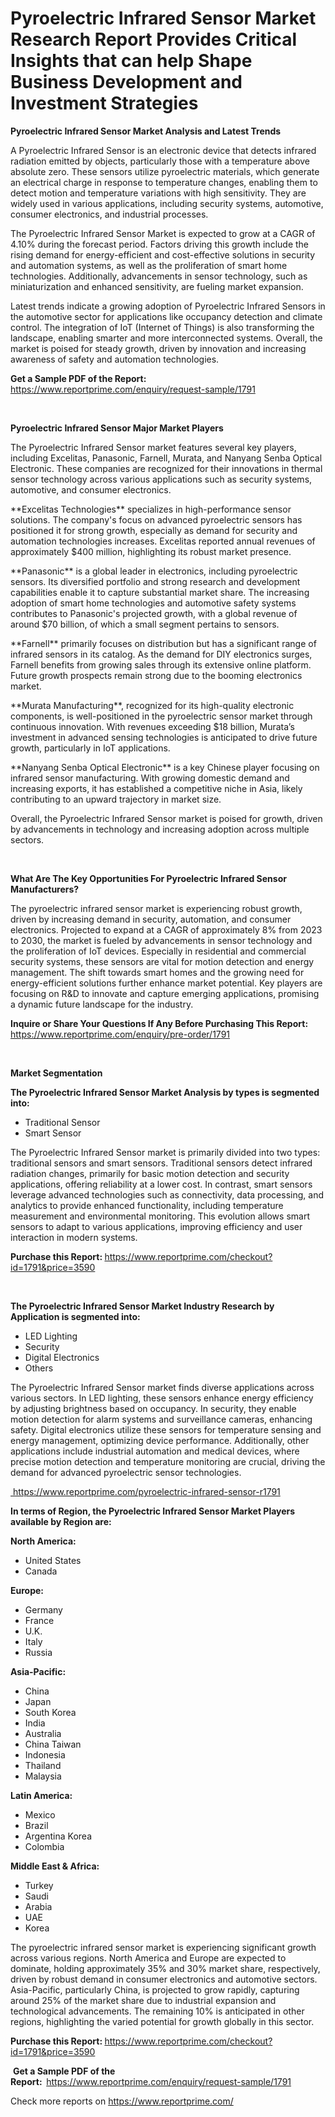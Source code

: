<p><h1>Pyroelectric Infrared Sensor Market Research Report Provides Critical Insights that can help Shape Business Development and Investment Strategies</h1></p><p><strong>Pyroelectric Infrared Sensor Market Analysis and Latest Trends</strong></p>
<p><p>A Pyroelectric Infrared Sensor is an electronic device that detects infrared radiation emitted by objects, particularly those with a temperature above absolute zero. These sensors utilize pyroelectric materials, which generate an electrical charge in response to temperature changes, enabling them to detect motion and temperature variations with high sensitivity. They are widely used in various applications, including security systems, automotive, consumer electronics, and industrial processes.</p><p>The Pyroelectric Infrared Sensor Market is expected to grow at a CAGR of 4.10% during the forecast period. Factors driving this growth include the rising demand for energy-efficient and cost-effective solutions in security and automation systems, as well as the proliferation of smart home technologies. Additionally, advancements in sensor technology, such as miniaturization and enhanced sensitivity, are fueling market expansion. </p><p>Latest trends indicate a growing adoption of Pyroelectric Infrared Sensors in the automotive sector for applications like occupancy detection and climate control. The integration of IoT (Internet of Things) is also transforming the landscape, enabling smarter and more interconnected systems. Overall, the market is poised for steady growth, driven by innovation and increasing awareness of safety and automation technologies.</p></p>
<p><strong>Get a Sample PDF of the Report:&nbsp;</strong> <a href="https://www.reportprime.com/enquiry/request-sample/1791?utm_campaign=3550&utm_medium=2&utm_source=Github&utm_content=ia&utm_term=18032025&utm_id=pyroelectric-infrared-sensor">https://www.reportprime.com/enquiry/request-sample/1791</a></p>
<p>&nbsp;</p>
<p><strong>Pyroelectric Infrared Sensor Major Market Players</strong></p>
<p><p>The Pyroelectric Infrared Sensor market features several key players, including Excelitas, Panasonic, Farnell, Murata, and Nanyang Senba Optical Electronic. These companies are recognized for their innovations in thermal sensor technology across various applications such as security systems, automotive, and consumer electronics.</p><p>**Excelitas Technologies** specializes in high-performance sensor solutions. The company's focus on advanced pyroelectric sensors has positioned it for strong growth, especially as demand for security and automation technologies increases. Excelitas reported annual revenues of approximately $400 million, highlighting its robust market presence.</p><p>**Panasonic** is a global leader in electronics, including pyroelectric sensors. Its diversified portfolio and strong research and development capabilities enable it to capture substantial market share. The increasing adoption of smart home technologies and automotive safety systems contributes to Panasonic's projected growth, with a global revenue of around $70 billion, of which a small segment pertains to sensors.</p><p>**Farnell** primarily focuses on distribution but has a significant range of infrared sensors in its catalog. As the demand for DIY electronics surges, Farnell benefits from growing sales through its extensive online platform. Future growth prospects remain strong due to the booming electronics market.</p><p>**Murata Manufacturing**, recognized for its high-quality electronic components, is well-positioned in the pyroelectric sensor market through continuous innovation. With revenues exceeding $18 billion, Murata’s investment in advanced sensing technologies is anticipated to drive future growth, particularly in IoT applications.</p><p>**Nanyang Senba Optical Electronic** is a key Chinese player focusing on infrared sensor manufacturing. With growing domestic demand and increasing exports, it has established a competitive niche in Asia, likely contributing to an upward trajectory in market size.</p><p>Overall, the Pyroelectric Infrared Sensor market is poised for growth, driven by advancements in technology and increasing adoption across multiple sectors.</p></p>
<p>&nbsp;</p>
<p><strong>What Are The Key Opportunities For Pyroelectric Infrared Sensor Manufacturers?</strong></p>
<p><p>The pyroelectric infrared sensor market is experiencing robust growth, driven by increasing demand in security, automation, and consumer electronics. Projected to expand at a CAGR of approximately 8% from 2023 to 2030, the market is fueled by advancements in sensor technology and the proliferation of IoT devices. Especially in residential and commercial security systems, these sensors are vital for motion detection and energy management. The shift towards smart homes and the growing need for energy-efficient solutions further enhance market potential. Key players are focusing on R&D to innovate and capture emerging applications, promising a dynamic future landscape for the industry.</p></p>
<p><strong>Inquire or Share Your Questions If Any Before Purchasing This Report:</strong> <a href="https://www.reportprime.com/enquiry/pre-order/1791?utm_campaign=3550&utm_medium=2&utm_source=Github&utm_content=ia&utm_term=18032025&utm_id=pyroelectric-infrared-sensor">https://www.reportprime.com/enquiry/pre-order/1791</a></p>
<p>&nbsp;</p>
<p><strong>Market Segmentation</strong></p>
<p><strong>The Pyroelectric Infrared Sensor Market Analysis by types is segmented into:</strong></p>
<p><ul><li>Traditional Sensor</li><li>Smart Sensor</li></ul></p>
<p><p>The Pyroelectric Infrared Sensor market is primarily divided into two types: traditional sensors and smart sensors. Traditional sensors detect infrared radiation changes, primarily for basic motion detection and security applications, offering reliability at a lower cost. In contrast, smart sensors leverage advanced technologies such as connectivity, data processing, and analytics to provide enhanced functionality, including temperature measurement and environmental monitoring. This evolution allows smart sensors to adapt to various applications, improving efficiency and user interaction in modern systems.</p></p>
<p><strong>Purchase this Report:&nbsp;</strong><a href="https://www.reportprime.com/checkout?id=1791&price=3590&utm_campaign=3550&utm_medium=2&utm_source=Github&utm_content=ia&utm_term=18032025&utm_id=pyroelectric-infrared-sensor">https://www.reportprime.com/checkout?id=1791&price=3590</a></p>
<p>&nbsp;</p>
<p><strong>The Pyroelectric Infrared Sensor Market Industry Research by Application is segmented into:</strong></p>
<p><ul><li>LED Lighting</li><li>Security</li><li>Digital Electronics</li><li>Others</li></ul></p>
<p><p>The Pyroelectric Infrared Sensor market finds diverse applications across various sectors. In LED lighting, these sensors enhance energy efficiency by adjusting brightness based on occupancy. In security, they enable motion detection for alarm systems and surveillance cameras, enhancing safety. Digital electronics utilize these sensors for temperature sensing and energy management, optimizing device performance. Additionally, other applications include industrial automation and medical devices, where precise motion detection and temperature monitoring are crucial, driving the demand for advanced pyroelectric sensor technologies.</p></p>
<p><a href="https://www.reportprime.com/pyroelectric-infrared-sensor-r1791?utm_campaign=3550&utm_medium=2&utm_source=Github&utm_content=ia&utm_term=18032025&utm_id=pyroelectric-infrared-sensor">&nbsp;https://www.reportprime.com/pyroelectric-infrared-sensor-r1791</a></p>
<p><strong>In terms of Region, the Pyroelectric Infrared Sensor Market Players available by Region are:</strong></p>
<p>
    <p> <strong> North America: </strong>
        <ul>
            <li>United States</li>
            <li>Canada</li>
        </ul>
        </p> 
    <p> <strong> Europe: </strong>
        <ul>
            <li>Germany</li>
            <li>France</li>
            <li>U.K.</li>
            <li>Italy</li>
            <li>Russia</li>
        </ul>
        </p> 
    <p> <strong> Asia-Pacific: </strong>
        <ul>
            <li>China</li>
            <li>Japan</li>
            <li>South Korea</li>
            <li>India</li>
            <li>Australia</li>
            <li>China Taiwan</li>
            <li>Indonesia</li>
            <li>Thailand</li>
            <li>Malaysia</li>
        </ul>
        </p> 
    <p> <strong> Latin America: </strong>
        <ul>
            <li>Mexico</li>
            <li>Brazil</li>
            <li>Argentina Korea</li>
            <li>Colombia</li>
        </ul>
        </p> 
    <p> <strong> Middle East & Africa: </strong>
        <ul>
            <li>Turkey</li>
            <li>Saudi</li>
            <li>Arabia</li>
            <li>UAE</li>
            <li>Korea</li>
        </ul>
    </p>
    </p>
<p><p>The pyroelectric infrared sensor market is experiencing significant growth across various regions. North America and Europe are expected to dominate, holding approximately 35% and 30% market share, respectively, driven by robust demand in consumer electronics and automotive sectors. Asia-Pacific, particularly China, is projected to grow rapidly, capturing around 25% of the market share due to industrial expansion and technological advancements. The remaining 10% is anticipated in other regions, highlighting the varied potential for growth globally in this sector.</p></p>
<p><strong>Purchase this Report: </strong><a href="https://www.reportprime.com/checkout?id=1791&price=3590&utm_campaign=3550&utm_medium=2&utm_source=Github&utm_content=ia&utm_term=18032025&utm_id=pyroelectric-infrared-sensor">https://www.reportprime.com/checkout?id=1791&price=3590</a></p>
<p>&nbsp;<strong>Get a Sample PDF of the Report:&nbsp;&nbsp;</strong><a href="https://www.reportprime.com/enquiry/request-sample/1791?utm_campaign=3550&utm_medium=2&utm_source=Github&utm_content=ia&utm_term=18032025&utm_id=pyroelectric-infrared-sensor">https://www.reportprime.com/enquiry/request-sample/1791</a></p>
<p><strong></strong></p>
<p>Check more reports on <a href="https://www.reportprime.com/?utm_campaign=3550&utm_medium=2&utm_source=Github&utm_content=ia&utm_term=18032025&utm_id=pyroelectric-infrared-sensor">https://www.reportprime.com/</a></p>